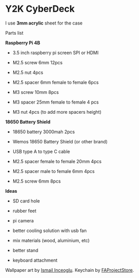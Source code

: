 # Y2K CyberDeck

I use **3mm acrylic** sheet for the case

Parts list

**Raspberry Pi 4B**

- 3.5 inch raspberry pi screen SPI or HDMI
  
- M2.5 screw 6mm 12pcs
  
- M2.5 nut 4pcs
  
- M2.5 spacer 6mm female to female 6pcs
  
- M3 screw 10mm 8pcs
  
- M3 spacer 25mm female to female 4 pcs
  
- M3 nut 4pcs (to add more spacers height)
  

**18650 Battery Shield**

- 18650 battery 3000mah 2pcs
  
- Wemos 18650 Battery Shield (or other brand)
  
- USB type A to type C cable
  
- M2.5 spacer female to female 20mm 4pcs
  
- M2.5 spacer male to female 6mm 4pcs
  
- M2.5 screw 6mm 8pcs
  

**Ideas**

- SD card hole
  
- rubber feet
  
- pi camera
  
- better cooling solution with usb fan
  
- mix materials (wood, aluminium, etc)
  
- better stand
  
- keyboard attachment
  

Wallpaper art by [Ismail Inceoglu](https://x.com/seven_teenth). Keychain by [FAProjectStore](https://www.etsy.com/shop/FAProjectStore).
